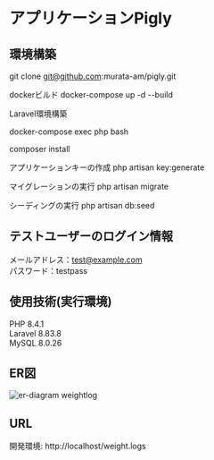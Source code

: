 # アプリケーションPigly

## 環境構築
git clone git@github.com:murata-am/pigly.git

dockerビルド docker-compose up -d --build

Laravel環境構築

docker-compose exec php bash

composer install

アプリケーションキーの作成
php artisan key:generate

マイグレーションの実行
php artisan migrate

シーディングの実行
php artisan db:seed

## テストユーザーのログイン情報　　　　
メールアドレス：test@example.com      
パスワード：testpass      

## 使用技術(実行環境)
PHP 8.4.1  
Laravel 8.83.8  
MySQL 8.0.26

## ER図
![er-diagram weightlog](https://github.com/user-attachments/assets/e278f914-ba86-4854-8f54-657f6ba47b98)


## URL
開発環境: http://localhost/weight.logs
